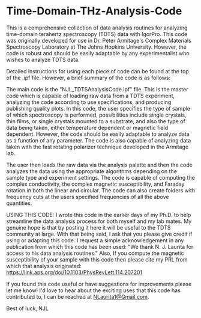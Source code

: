 # Time-Domain-THz-Analysis-Code

This is a comprehensive collection of data analysis routines for analyzing time-domain terahertz spectroscopy (TDTS) data with IgorPro.  This code was originally developed for use in Dr. Peter Armitage's Complex Materials Spectroscopy Laboratory at The Johns Hopkins University.  However, the code is robust and should be easily adaptable by any experimentalist who wishes to analyze TDTS data.

Detailed instructions for using each piece of code can be found at the top of the .ipf file.  However, a brief summary of the code is as follows:

The main code is the "NJL_TDTSAnalysisCode.ipf" file.  This is the master code which is capable of loading raw data from a TDTS experiment, analyzing the code according to use specifications, and producing publishing quality plots.  In this code, the user specifies the type of sample of which spectroscopy is performed, possibilities include single crystals, thin films, or single crystals mounted to a substrate, and also the type of data being taken, either temperature dependent or magnetic field dependent.  However, the code should be easily adaptable to analyze data as a function of any parameter.  The code is also capable of analyzing data taken with the fast rotating polarizer technique developed in the Armitage lab. 

The user then loads the raw data via the analysis palette and then the code analyzes the data using the appropriate algorithms depending on the sample type and experiment settings.  The code is capable of computing the complex conductivity, the complex magnetic susceptibility, and Faraday rotation in both the linear and circular.  The code can also create folders with frequency cuts at the users specified frequencies of all the above quantities.

USING THIS CODE:
I wrote this code in the earlier days of my Ph.D. to help streamline the data analysis process for both myself and my lab mates.  My genuine hope is that by posting it here it will be useful to the TDTS community at large.  With that being said, I ask that you please give credit if using or adapting this code.  I request a simple acknowledgement in any publication from which this code has been used: "We thank N. J. Laurita for access to his data analysis routines."  Also, If you compute the magnetic susceptibility of your sample with this code then please cite my PRL from which that analysis originated: https://link.aps.org/doi/10.1103/PhysRevLett.114.207201

If you found this code useful or have suggestions for improvements please let me know! I'd love to hear about the exciting uses that this code has contributed to, I can be reached at NLaurita1@Gmail.com.

Best of luck,
NJL
